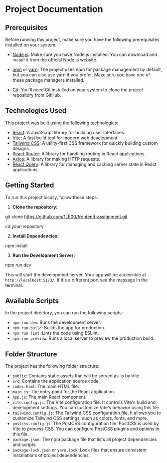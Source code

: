 # Project Documentation

## Prerequisites

Before running this project, make sure you have the following prerequisites installed on your system:

- [Node.js](https://nodejs.org/): Make sure you have Node.js installed. You can download and install it from the official Node.js website.

- [npm](https://www.npmjs.com/) or [yarn](https://yarnpkg.com/): The project uses npm for package management by default, but you can also use yarn if you prefer. Make sure you have one of these package managers installed.

- [Git](https://git-scm.com/): You'll need Git installed on your system to clone the project repository from GitHub.

## Technologies Used

This project was built using the following technologies:

- [React](https://reactjs.org/): A JavaScript library for building user interfaces.
- [Vite](https://vitejs.dev/): A fast build tool for modern web development.
- [Tailwind CSS](https://tailwindcss.com/): A utility-first CSS framework for quickly building custom designs.
- [React Router](https://reactrouter.com/): A library for handling routing in React applications.
- [Axios](https://axios-http.com/): A library for making HTTP requests.
- [React Query](https://react-query.tanstack.com/): A library for managing and caching server state in React applications.

## Getting Started

To run this project locally, follow these steps:

1. **Clone the repository:** &nbsp;

git clone https://github.com/1LE00/frontend-assignment.git

cd your-repository

2. **Install Dependencies:** &nbsp;

npm install

3. **Run the Development Server:** &nbsp;

npm run dev

This will start the development server. Your app will be accessible at `http://localhost:5173/`. If it's a different port see the message in the terminal.

## Available Scripts

In the project directory, you can run the following scripts:

- `npm run dev`: Runs the development server.
- `npm run build`: Builds the app for production.
- `npm run lint`: Lints the code using ESLint.
- `npm run preview`: Runs a local server to preview the production build.

## Folder Structure

The project has the following folder structure:

- `public`: Contains static assets that will be served as-is by Vite.
- `src`: Contains the application source code.
- `index.html`: The main HTML file.
- `main.js`: The entry point for the React application.
- `App.js`: The main React component.
- `vite.config.js`: The Vite configuration file. It controls Vite's build and development settings. You can customize Vite's behavior using this file.
- `tailwind.config.js`: The Tailwind CSS configuration file. It allows you to customize Tailwind CSS settings, such as colors, fonts, and more.
- `postcss.config.js`: The PostCSS configuration file. PostCSS is used by Vite to process CSS. You can configure PostCSS plugins and options in this file.
- `package.json`: The npm package file that lists all project dependencies and scripts.
- `package-lock.json` or `yarn.lock`: Lock files that ensure consistent installations of project dependencies.

